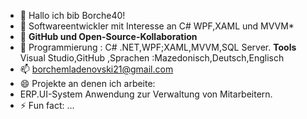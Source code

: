 - 👋 Hallo ich bib Borche40!
- 👀 Softwareentwickler mit Interesse an C# WPF,XAML und MVVM*
- 🌱 **GitHub und Open-Source-Kollaboration**
- 💞️ Programmierung : C# .NET,WPF;XAML,MVVM,SQL Server. **Tools** Visual Studio,GitHub ,Sprachen :Mazedonisch,Deutsch,Englisch
- 📫 borchemladenovski21@gmail.com
- 😄 Projekte an denen ich arbeite:
- ERP.UI-System Anwendung zur Verwaltung von Mitarbeitern.
- ⚡ Fun fact: ...

<!---
Borche40/Borche40 is a ✨ special ✨ repository because its `README.md` (this file) appears on your GitHub profile.
You can click the Preview link to take a look at your changes.
--->
